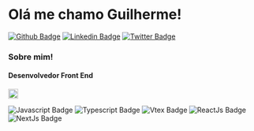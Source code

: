# Olá me chamo Guilherme! 

[![Github Badge](https://img.shields.io/badge/-Github-000?style=flat-square&logo=Github&logoColor=white&link=https://github.com/guisantanaa)](https://github.com/guisantanaa)
[![Linkedin Badge](https://img.shields.io/badge/-LinkedIn-blue?style=flat-square&logo=Linkedin&logoColor=white&link=https://www.linkedin.com/in/guilherme-santana-185184170/)](https://www.linkedin.com/in/guilherme-santana-185184170/)
[![Twitter Badge](https://img.shields.io/badge/-Twitter-1ca0f1?style=flat-square&labelColor=1ca0f1&logo=twitter&logoColor=white&link=https://twitter.com/GuigSantana22)](https://twitter.com/GuigSantana22)


### Sobre mim!

#### Desenvolvedor Front End

<img src="https://simpleicons.org/icons/react.svg" width="20" height="20" alt="react" background-color="blue" />

![Javascript Badge](https://img.shields.io/badge/-Javascript-yellow])
![Typescript Badge](https://img.shields.io/badge/-Typescript-blue])
![Vtex Badge](https://img.shields.io/badge/-Vtex-ff69b4])
![ReactJs Badge](https://img.shields.io/badge/-React-9cf])
![NextJs Badge](https://img.shields.io/badge/-Next-inactive])




